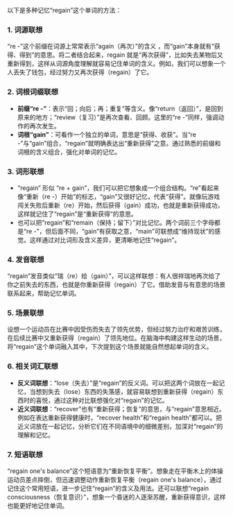 以下是多种记忆“regain”这个单词的方法：

### 1. 词源联想
“re -”这个前缀在词源上常常表示“again（再次）”的含义 ，而“gain”本身就有“获得、得到”的意思。将二者结合起来，regain 就是“再次获得”，比如失去某物后又重新得到，这样从词源角度理解就容易记住单词的含义。例如，我们可以想象一个人丢失了钱包，经过努力又再次获得（regain）了它。

### 2. 词根词缀联想
 - **前缀“re -”**：表示“回；向后；再；重复”等含义。像“return（返回）”，是回到原来的地方；“review（复习）”是再次查看、回顾。这里的“re -”同样，强调动作的再次发生。
 - **词根“gain”**：可看作一个独立的单词，意思是“获得、收获”。当“re -”与“gain”组合，“regain”就明确表达出“重新获得”之意。通过熟悉的前缀和词根的含义组合，强化对单词的记忆。

### 3. 词形联想
 - “regain” 形似 “re + gain”，我们可以把它想象成一个组合结构。“re”看起来像“重新（re -）开始”的标志，“gain”又很好记忆，代表“获得”。就像玩游戏闯关失败后重新（re）开始，然后获得（gain）成功，也就是重新获得成功，这样就记住了“regain”是“重新获得”的意思。
 - 也可以把“regain”和“remain（保持；留下）”对比记忆。两个词前三个字母都是“re -”，但后面不同，“gain”有获取之意，“main”可联想成“维持现状”的感觉。这样通过对比词形及含义差异，更清晰地记住“regain”。

### 4. 发音联想
“regain”发音类似“瑞（re）给（gain）”，可以这样联想：有人很祥瑞地再次给了你之前失去的东西，也就是你重新获得（regain）了它。借助发音与有意思的场景联系起来，帮助记忆单词。

### 5. 场景联想
设想一个运动员在比赛中因受伤而失去了领先优势，但经过努力治疗和艰苦训练，在后续比赛中又重新获得（regain）了领先地位。在脑海中构建这样生动的场景，将“regain”这个单词融入其中，下次提到这个场景就能自然想起单词的含义。

### 6. 相关词汇联想
 - **反义词联想**：“lose（失去）”是“regain”的反义词。可以把这两个词放在一起记忆，当想到失去（lose）东西的失落感，就容易联想到重新获得（regain）东西时的喜悦，通过这种对比联想强化对“regain”的记忆。
 - **近义词联想**：“recover”也有“重新获得；恢复”的意思，与“regain”意思相近。例如在表达重新获得健康时，“recover health”和“regain health”都可以。把近义词放在一起记忆，分析它们在不同语境中的细微差别，加深对“regain”的理解和记忆。

### 7. 短语联想
“regain one's balance”这个短语意为“重新恢复平衡”。想象走在平衡木上的体操运动员差点摔倒，但迅速调整动作重新恢复平衡（regain one's balance），通过记住这个常用短语，进一步记住“regain”的含义及用法。还可以联想“regain consciousness（恢复意识）”，想象一个昏迷的人逐渐苏醒，重新获得意识，这样也能更好地记住单词。 